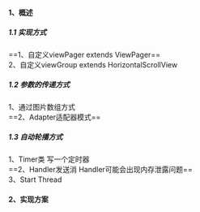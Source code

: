 #### 1、概述
##### 1.1 实现方式
==1、自定义viewPager extends ViewPager==  
2、自定义viewGroup extends HorizontalScrollView
##### 1.2 参数的传递方式
1、通过图片数组方式  
==2、Adapter适配器模式==  
##### 1.3 自动轮播方式
1、Timer类 写一个定时器  
==2、Handler发送消  Handler可能会出现内存泄露问题==  
3、Start Thread
#### 2、实现方案

